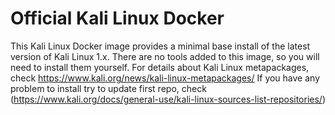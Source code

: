 # Official Kali Linux Docker
This Kali Linux Docker image provides a minimal base install of the latest version of Kali Linux 1.x.
There are no tools added to this image, so you will need to install them yourself. 
For details about Kali Linux metapackages, check https://www.kali.org/news/kali-linux-metapackages/
If you have any problem to install try to update first repo, check (https://www.kali.org/docs/general-use/kali-linux-sources-list-repositories/)
